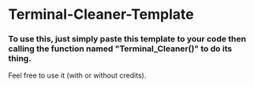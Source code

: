 # Terminal-Cleaner-Template

### To use this, just simply paste this template to your code then calling the function named "Terminal_Cleaner()" to do its thing.

Feel free to use it (with or without credits).

